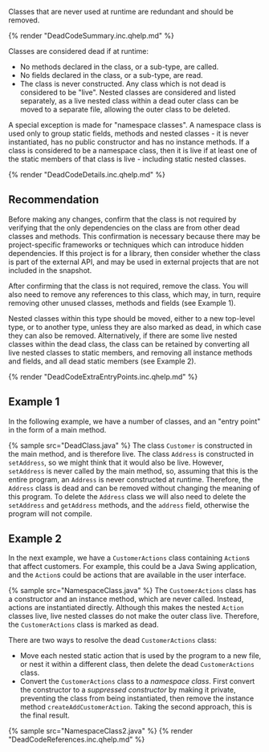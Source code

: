 Classes that are never used at runtime are redundant and should be removed.

{% render "DeadCodeSummary.inc.qhelp.md" %}

Classes are considered dead if at runtime:

* No methods declared in the class, or a sub-type, are called.
* No fields declared in the class, or a sub-type, are read.
* The class is never constructed.
Any class which is not dead is considered to be "live". Nested classes are considered and listed separately, as a live nested class within a dead outer class can be moved to a separate file, allowing the outer class to be deleted.

A special exception is made for "namespace classes". A namespace class is used only to group static fields, methods and nested classes - it is never instantiated, has no public constructor and has no instance methods. If a class is considered to be a namespace class, then it is live if at least one of the static members of that class is live - including static nested classes.

{% render "DeadCodeDetails.inc.qhelp.md" %}


## Recommendation
Before making any changes, confirm that the class is not required by verifying that the only dependencies on the class are from other dead classes and methods. This confirmation is necessary because there may be project-specific frameworks or techniques which can introduce hidden dependencies. If this project is for a library, then consider whether the class is part of the external API, and may be used in external projects that are not included in the snapshot.

After confirming that the class is not required, remove the class. You will also need to remove any references to this class, which may, in turn, require removing other unused classes, methods and fields (see Example 1).

Nested classes within this type should be moved, either to a new top-level type, or to another type, unless they are also marked as dead, in which case they can also be removed. Alternatively, if there are some live nested classes within the dead class, the class can be retained by converting all live nested classes to static members, and removing all instance methods and fields, and all dead static members (see Example 2).

{% render "DeadCodeExtraEntryPoints.inc.qhelp.md" %}


## Example 1
In the following example, we have a number of classes, and an "entry point" in the form of a main method.

{% sample src="DeadClass.java" %}
The class `Customer` is constructed in the main method, and is therefore live. The class `Address` is constructed in `setAddress`, so we might think that it would also be live. However, `setAddress` is never called by the main method, so, assuming that this is the entire program, an `Address` is never constructed at runtime. Therefore, the `Address` class is dead and can be removed without changing the meaning of this program. To delete the `Address` class we will also need to delete the `setAddress` and `getAddress` methods, and the `address` field, otherwise the program will not compile.


## Example 2
In the next example, we have a `CustomerActions` class containing `Action`s that affect customers. For example, this could be a Java Swing application, and the `Action`s could be actions that are available in the user interface.

{% sample src="NamespaceClass.java" %}
The `CustomerActions` class has a constructor and an instance method, which are never called. Instead, actions are instantiated directly. Although this makes the nested `Action` classes live, live nested classes do not make the outer class live. Therefore, the `CustomerActions` class is marked as dead.

There are two ways to resolve the dead `CustomerActions` class:

* Move each nested static action that is used by the program to a new file, or nest it within a different class, then delete the dead `CustomerActions` class.
* Convert the `CustomerActions` class to a *namespace class*. First convert the constructor to a *suppressed constructor* by making it private, preventing the class from being instantiated, then remove the instance method `createAddCustomerAction`.
Taking the second approach, this is the final result.

{% sample src="NamespaceClass2.java" %}
{% render "DeadCodeReferences.inc.qhelp.md" %}


